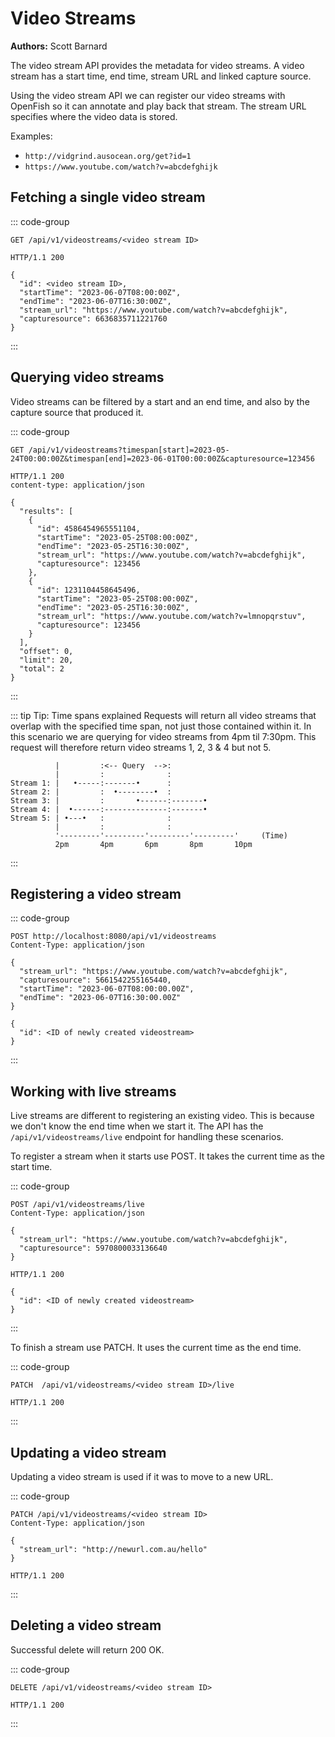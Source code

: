 # Video Streams
**Authors:** Scott Barnard

The video stream API provides the metadata for video streams. A video stream has a start time, end time, stream URL and linked capture source. 

Using the video stream API we can register our video streams with OpenFish so it can annotate and play back that stream. The stream URL specifies where the video data is stored. 

Examples:
- `http://vidgrind.ausocean.org/get?id=1`
- `https://www.youtube.com/watch?v=abcdefghijk`


## Fetching a single video stream
::: code-group
```http [Request]
GET /api/v1/videostreams/<video stream ID>
```

```http [Response]
HTTP/1.1 200

{
  "id": <video stream ID>,
  "startTime": "2023-06-07T08:00:00Z",
  "endTime": "2023-06-07T16:30:00Z",
  "stream_url": "https://www.youtube.com/watch?v=abcdefghijk",
  "capturesource": 6636835711221760
}
```
:::

## Querying video streams
Video streams can be filtered by a start and an end time, and also by the capture source that produced it.

::: code-group
```http [Request]
GET /api/v1/videostreams?timespan[start]=2023-05-24T00:00:00Z&timespan[end]=2023-06-01T00:00:00Z&capturesource=123456
```

```http [Response]
HTTP/1.1 200
content-type: application/json

{
  "results": [
    {
      "id": 4586454965551104,
      "startTime": "2023-05-25T08:00:00Z",
      "endTime": "2023-05-25T16:30:00Z",
      "stream_url": "https://www.youtube.com/watch?v=abcdefghijk",
      "capturesource": 123456
    },
    {
      "id": 1231104458645496,
      "startTime": "2023-05-25T08:00:00Z",
      "endTime": "2023-05-25T16:30:00Z",
      "stream_url": "https://www.youtube.com/watch?v=lmnopqrstuv",
      "capturesource": 123456
    }
  ],
  "offset": 0,
  "limit": 20,
  "total": 2
}
```
:::


::: tip Tip: Time spans explained
Requests will return all video streams that overlap with the specified time span, not just those contained within it.
In this scenario we are querying for video streams from 4pm til 7:30pm. This request will therefore return video streams 1, 2, 3 & 4 but not 5.
```
          |         :<-- Query  -->:
          |         :              :
Stream 1: |   •-----:-------•      :
Stream 2: |         :  •--------•  :
Stream 3: |         :       •------:-------•
Stream 4: |  •------:--------------:-------•
Stream 5: | •---•   :              :
          |         :              :
          '---------'---------'---------'---------'     (Time)
          2pm       4pm       6pm       8pm       10pm
```
:::

## Registering a video stream
::: code-group
```http [Request]
POST http://localhost:8080/api/v1/videostreams
Content-Type: application/json

{
  "stream_url": "https://www.youtube.com/watch?v=abcdefghijk",
  "capturesource": 5661542255165440,
  "startTime": "2023-06-07T08:00:00.00Z",
  "endTime": "2023-06-07T16:30:00.00Z"
}
```

```http [Response]
{
  "id": <ID of newly created videostream>
}
```
:::

## Working with live streams
Live streams are different to registering an existing video. This is because we don't know the end time when we start it. The API has the `/api/v1/videostreams/live` endpoint for handling these scenarios.

To register a stream when it starts use POST. It takes the current time as the start time.

::: code-group
```http [Request]
POST /api/v1/videostreams/live
Content-Type: application/json

{
  "stream_url": "https://www.youtube.com/watch?v=abcdefghijk",
  "capturesource": 5970800033136640
}
```

```http [Response]
HTTP/1.1 200

{
  "id": <ID of newly created videostream>
}
```
:::


To finish a stream use PATCH. It uses the current time as the end time.

::: code-group
```http [Request]
PATCH  /api/v1/videostreams/<video stream ID>/live
```

```http [Response]
HTTP/1.1 200
```
:::

## Updating a video stream
Updating a video stream is used if it was to move to a new URL.

::: code-group
```http [Request]
PATCH /api/v1/videostreams/<video stream ID>
Content-Type: application/json

{
  "stream_url": "http://newurl.com.au/hello"
}
```

```http [Response]
HTTP/1.1 200
```
:::


## Deleting a video stream
Successful delete will return 200 OK.

::: code-group
```http [Request]
DELETE /api/v1/videostreams/<video stream ID>
```

```http [Response]
HTTP/1.1 200
```
:::

